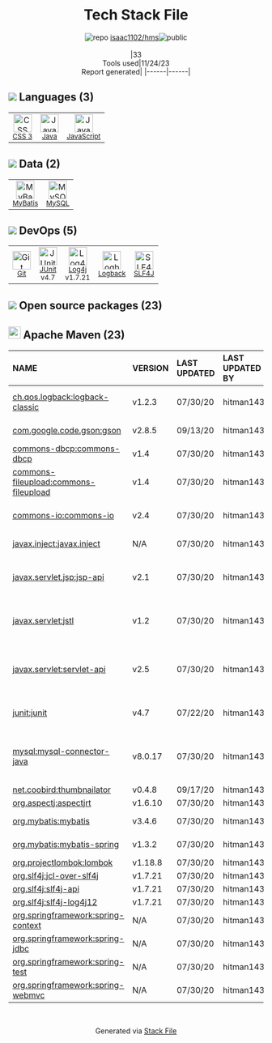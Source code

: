 <!--
--- Readme.md Snippet without images Start ---
## Tech Stack
isaac1102/hms is built on the following main stack:
- [Java](https://www.java.com) – Languages
- [MySQL](http://www.mysql.com) – Databases
- [JavaScript](https://developer.mozilla.org/en-US/docs/Web/JavaScript) – Languages
- [JUnit](http://junit.org/) – Testing Frameworks
- [Log4j](https://logging.apache.org/log4j/2.x/) – Logging Tools
- [SLF4J](http://slf4j.org/) – Log Management
- [Logback](https://logback.qos.ch/) – Log Management
- [MyBatis](http://www.mybatis.org/mybatis-3/) – Object Relational Mapper (ORM)

Full tech stack [here](/techstack.md)
--- Readme.md Snippet without images End ---

--- Readme.md Snippet with images Start ---
## Tech Stack
isaac1102/hms is built on the following main stack:
- <img width='25' height='25' src='https://img.stackshare.io/service/995/K85ZWV2F.png' alt='Java'/> [Java](https://www.java.com) – Languages
- <img width='25' height='25' src='https://img.stackshare.io/service/1025/logo-mysql-170x170.png' alt='MySQL'/> [MySQL](http://www.mysql.com) – Databases
- <img width='25' height='25' src='https://img.stackshare.io/service/1209/javascript.jpeg' alt='JavaScript'/> [JavaScript](https://developer.mozilla.org/en-US/docs/Web/JavaScript) – Languages
- <img width='25' height='25' src='https://img.stackshare.io/service/2020/874086.png' alt='JUnit'/> [JUnit](http://junit.org/) – Testing Frameworks
- <img width='25' height='25' src='https://img.stackshare.io/service/2804/Coralogix-log4j-integration.jpg' alt='Log4j'/> [Log4j](https://logging.apache.org/log4j/2.x/) – Logging Tools
- <img width='25' height='25' src='https://img.stackshare.io/service/2805/05518ecaa42841e834421e9d6987b04f_400x400.png' alt='SLF4J'/> [SLF4J](http://slf4j.org/) – Log Management
- <img width='25' height='25' src='https://img.stackshare.io/service/2923/05518ecaa42841e834421e9d6987b04f_400x400.png' alt='Logback'/> [Logback](https://logback.qos.ch/) – Log Management
- <img width='25' height='25' src='https://img.stackshare.io/service/5582/1483254.png' alt='MyBatis'/> [MyBatis](http://www.mybatis.org/mybatis-3/) – Object Relational Mapper (ORM)

Full tech stack [here](/techstack.md)
--- Readme.md Snippet with images End ---
-->
<div align="center">

# Tech Stack File
![](https://img.stackshare.io/repo.svg "repo") [isaac1102/hms](https://github.com/isaac1102/hms)![](https://img.stackshare.io/public_badge.svg "public")
<br/><br/>
|33<br/>Tools used|11/24/23 <br/>Report generated|
|------|------|
</div>

## <img src='https://img.stackshare.io/languages.svg'/> Languages (3)
<table><tr>
  <td align='center'>
  <img width='36' height='36' src='https://img.stackshare.io/service/6727/css.png' alt='CSS 3'>
  <br>
  <sub><a href="https://developer.mozilla.org/en-US/docs/Web/CSS/CSS3">CSS 3</a></sub>
  <br>
  <sub></sub>
</td>

<td align='center'>
  <img width='36' height='36' src='https://img.stackshare.io/service/995/K85ZWV2F.png' alt='Java'>
  <br>
  <sub><a href="https://www.java.com">Java</a></sub>
  <br>
  <sub></sub>
</td>

<td align='center'>
  <img width='36' height='36' src='https://img.stackshare.io/service/1209/javascript.jpeg' alt='JavaScript'>
  <br>
  <sub><a href="https://developer.mozilla.org/en-US/docs/Web/JavaScript">JavaScript</a></sub>
  <br>
  <sub></sub>
</td>

</tr>
</table>

## <img src='https://img.stackshare.io/databases.svg'/> Data (2)
<table><tr>
  <td align='center'>
  <img width='36' height='36' src='https://img.stackshare.io/service/5582/1483254.png' alt='MyBatis'>
  <br>
  <sub><a href="http://www.mybatis.org/mybatis-3/">MyBatis</a></sub>
  <br>
  <sub></sub>
</td>

<td align='center'>
  <img width='36' height='36' src='https://img.stackshare.io/service/1025/logo-mysql-170x170.png' alt='MySQL'>
  <br>
  <sub><a href="http://www.mysql.com">MySQL</a></sub>
  <br>
  <sub></sub>
</td>

</tr>
</table>

## <img src='https://img.stackshare.io/devops.svg'/> DevOps (5)
<table><tr>
  <td align='center'>
  <img width='36' height='36' src='https://img.stackshare.io/service/1046/git.png' alt='Git'>
  <br>
  <sub><a href="http://git-scm.com/">Git</a></sub>
  <br>
  <sub></sub>
</td>

<td align='center'>
  <img width='36' height='36' src='https://img.stackshare.io/service/2020/874086.png' alt='JUnit'>
  <br>
  <sub><a href="http://junit.org/">JUnit</a></sub>
  <br>
  <sub>v4.7</sub>
</td>

<td align='center'>
  <img width='36' height='36' src='https://img.stackshare.io/service/2804/Coralogix-log4j-integration.jpg' alt='Log4j'>
  <br>
  <sub><a href="https://logging.apache.org/log4j/2.x/">Log4j</a></sub>
  <br>
  <sub>v1.7.21</sub>
</td>

<td align='center'>
  <img width='36' height='36' src='https://img.stackshare.io/service/2923/05518ecaa42841e834421e9d6987b04f_400x400.png' alt='Logback'>
  <br>
  <sub><a href="https://logback.qos.ch/">Logback</a></sub>
  <br>
  <sub></sub>
</td>

<td align='center'>
  <img width='36' height='36' src='https://img.stackshare.io/service/2805/05518ecaa42841e834421e9d6987b04f_400x400.png' alt='SLF4J'>
  <br>
  <sub><a href="http://slf4j.org/">SLF4J</a></sub>
  <br>
  <sub></sub>
</td>

</tr>
</table>


## <img src='https://img.stackshare.io/group.svg' /> Open source packages (23)</h2>

## <img width='24' height='24' src='https://img.stackshare.io/package_manager/977/default_9833f2ef0bbc2a946b4cc5e9307264033361076b.png'/> Apache Maven (23)

|NAME|VERSION|LAST UPDATED|LAST UPDATED BY|LICENSE|VULNERABILITIES|
|:------|:------|:------|:------|:------|:------|
|[ch.qos.logback:logback-classic](http://logback.qos.ch)|v1.2.3|07/30/20|hitman1439 |EPL-1.0,LGPL-2.1+|N/A|
|[com.google.code.gson:gson](https://github.com/google/gson)|v2.8.5|09/13/20|hitman1439 |Apache-2.0|[CVE-2022-25647](https://github.com/advisories/GHSA-4jrv-ppp4-jm57) (High)|
|[commons-dbcp:commons-dbcp](http://commons.apache.org/dbcp/)|v1.4|07/30/20|hitman1439 |Apache-2.0|N/A|
|[commons-fileupload:commons-fileupload](http://commons.apache.org/proper/commons-fileupload/)|v1.4|07/30/20|hitman1439 |Apache-2.0|[CVE-2023-24998](https://github.com/advisories/GHSA-hfrx-6qgj-fp6c) (High)|
|[commons-io:commons-io](http://commons.apache.org/proper/commons-io/)|v2.4|07/30/20|hitman1439 |Apache-2.0|[CVE-2021-29425](https://github.com/advisories/GHSA-gwrp-pvrq-jmwv) (Moderate)|
|[javax.inject:javax.inject](http://code.google.com/p/atinject/)|N/A|07/30/20|hitman1439 |Apache-2.0|N/A|
|[javax.servlet.jsp:jsp-api]()|v2.1|07/30/20|hitman1439 |GPL-2.0-with-classpath-exception|N/A|
|[javax.servlet:jstl]()|v1.2|07/30/20|hitman1439 |GPL-2.0-with-classpath-exception|N/A|
|[javax.servlet:servlet-api]()|v2.5|07/30/20|hitman1439 |CDDL-1.0,GPL-2.0-with-classpath-exception|N/A|
|[junit:junit](http://junit.org)|v4.7|07/22/20|hitman1439 |EPL-1.0|[CVE-2020-15250](https://github.com/advisories/GHSA-269g-pwp5-87pp) (Moderate)|
|[mysql:mysql-connector-java](http://dev.mysql.com/doc/connector-j/en/)|v8.0.17|07/30/20|hitman1439 |GPL-3.0-only|[CVE-2021-2471](https://github.com/advisories/GHSA-w6f2-8wx4-47r5) (Moderate)<br/>[CVE-2022-21363](https://github.com/advisories/GHSA-g76j-4cxx-23h9) (Moderate)|
|[net.coobird:thumbnailator](http://code.google.com/p/thumbnailator)|v0.4.8|09/17/20|hitman1439 |MIT|N/A|
|[org.aspectj:aspectjrt](http://www.aspectj.org)|v1.6.10|07/30/20|hitman1439 |EPL-1.0|N/A|
|[org.mybatis:mybatis](http://www.mybatis.org/mybatis-3)|v3.4.6|07/30/20|hitman1439 |Apache-2.0|[CVE-2020-26945](https://github.com/advisories/GHSA-qq48-m4jx-xqh8) (High)|
|[org.mybatis:mybatis-spring](http://www.mybatis.org/spring/)|v1.3.2|07/30/20|hitman1439 |Apache-2.0|N/A|
|[org.projectlombok:lombok](https://projectlombok.org)|v1.18.8|07/30/20|hitman1439 |MIT|N/A|
|[org.slf4j:jcl-over-slf4j](http://www.slf4j.org)|v1.7.21|07/30/20|hitman1439 |MIT|N/A|
|[org.slf4j:slf4j-api](http://www.slf4j.org)|v1.7.21|07/30/20|hitman1439 |MIT|N/A|
|[org.slf4j:slf4j-log4j12](http://www.slf4j.org)|v1.7.21|07/30/20|hitman1439 |MIT|N/A|
|[org.springframework:spring-context](https://github.com/spring-projects/spring-framework)|N/A|07/30/20|hitman1439 |Apache-2.0|N/A|
|[org.springframework:spring-jdbc](https://github.com/spring-projects/spring-framework)|N/A|07/30/20|hitman1439 |Apache-2.0|N/A|
|[org.springframework:spring-test](https://github.com/spring-projects/spring-framework)|N/A|07/30/20|hitman1439 |Apache-2.0|N/A|
|[org.springframework:spring-webmvc](https://github.com/spring-projects/spring-framework)|N/A|07/30/20|hitman1439 |Apache-2.0|N/A|

<br/>
<div align='center'>

Generated via [Stack File](https://github.com/marketplace/stack-file)
